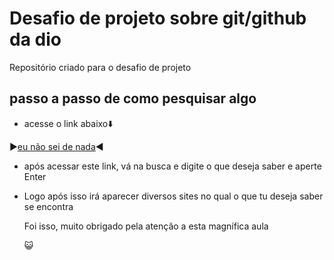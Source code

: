 # Desafio de projeto sobre git/github da dio
Repositório criado para o desafio de projeto

## passo a passo de como pesquisar algo

- acesse o link abaixo:arrow_down:

:arrow_forward:[eu não sei de nada](http://www.google.com):arrow_backward:

- após acessar este link, vá na busca e digite o que deseja saber e aperte Enter

- Logo após isso irá aparecer diversos sites no qual o que tu deseja saber se encontra

  Foi isso, muito obrigado pela atenção a esta magnífica aula

  :smiley_cat:
